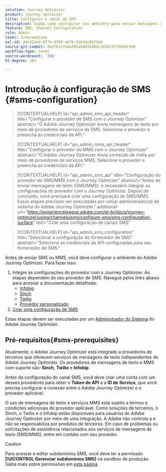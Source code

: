 ```yaml
---
solution: Journey Optimizer
product: journey optimizer
title: Configurar o canal de SMS
description: Saiba como configurar seu ambiente para enviar mensagens de texto com o Journey Optimizer
feature: SMS, Channel Configuration
role: Admin
level: Intermediate
exl-id: 4dcd22ed-bf7e-4789-ab7b-33544c857db8
source-git-commit: da2fb137a8af82a8487638dc3d762377dd5dc506
workflow-type: tm+mt
source-wordcount: '356'
ht-degree: 36%

---
```


# Introdução à configuração de SMS {#sms-configuration}

>[!CONTEXTUALHELP]
>id="ajo_admin_sms_api_header"
>title="Configurar o provedor de SMS com o Journey Optimizer"
>abstract="O Adobe Journey Optimizer envia mensagens de texto por meio de provedores de serviços de SMS. Selecione o provedor e preencha as credenciais da API."

>[!CONTEXTUALHELP]
>id="ajo_admin_mms_api_header"
>title="Configurar o provedor de MMS com o Journey Optimizer"
>abstract="O Adobe Journey Optimizer envia conteúdo de mídia por meio de provedores de serviços MMS. Selecione o provedor e preencha as credenciais da API."

>[!CONTEXTUALHELP]
>id="ajo_admin_sms_api"
>title="Configuração do provedor de SMS/MMS com o Journey Optimizer"
>abstract="Antes de enviar mensagens de texto (SMS/MMS), é necessário integrar as configurações do provedor com o Journey Optimizer. Depois de concluído, você precisará criar uma configuração de SMS/MMS. Essas etapas precisam ser executadas por um(a) administrador(a) de sistema do Adobe Journey Optimizer."
>additional-url="https://experienceleague.adobe.com/pt-br/docs/journey-optimizer/using/channels/sms/configure-sms/sms-configuration-surface" text="Criar uma configuração de canais SMS"

>[!CONTEXTUALHELP]
>id="ajo_admin_sms_configuration"
>title="Selecionar a configuração do fornecedor de SMS"
>abstract="Selecione as credenciais da API configuradas para seu fornecedor de SMS."

Antes de enviar SMS ou MMS, você deve configurar o ambiente do Adobe Journey Optimizer. Para fazer isso:

1. Integre as configurações do provedor com o Journey Optimizer.
As etapas dependem do seu provedor de SMS. Navegue pelos links abaixo para acessar a documentação detalhada:
   * [Infobip](sms-configuration-infobip.md)
   * [Sinch](sms-configuration-sinch.md)
   * [Twilio](sms-configuration-twilio.md)
   * [Provedor personalizado](sms-configuration-custom.md)
1. [Criar uma configuração de SMS](sms-configuration-surface.md)

Estas etapas devem ser executadas por um [Administrador do Sistema](../start/path/administrator.md) do Adobe Journey Optimizer.

## Pré-requisitos{#sms-prerequisites}

Atualmente, o Adobe Journey Optimizer está integrado a provedores de terceiros que oferecem serviços de mensagens de texto independentes do Adobe Journey Optimizer. Os provedores de mensagens de texto e MMS com suporte são: **Sinch**, **Twilio** e **Infobip**.

Antes da configuração do canal SMS, você deve criar uma conta com um desses provedores para obter o **Token de API** e a **ID de Serviço**, que você precisa configurar a conexão entre o Adobe Journey Optimizer e o provedor aplicável.

O uso de mensagens de texto e serviços MMS está sujeito a termos e condições adicionais do provedor aplicável. Como soluções de terceiros, o Sinch, o Twilio e o Infobip estão disponíveis para usuários do Adobe Journey Optimizer por meio de uma integração. A Adobe não controla a e não se responsabiliza por produtos de terceiros. Em caso de problemas ou solicitações de assistência relacionados aos serviços de mensagens de texto (SMS/MMS), entre em contato com seu provedor.

>[!CAUTION]
>
>Para acessar e editar subdomínios SMS, você deve ter a permissão **[!UICONTROL Gerenciar subdomínios SMS]** na sandbox de produção. Saiba mais sobre permissões em [esta página](../administration/high-low-permissions.md#administration-permissions).
>

